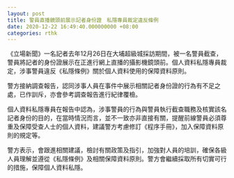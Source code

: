 ```yaml
---
layout: post
title: 警員直播鏡頭前展示記者身份證　私隱專員裁定違反條例
date: 2020-12-22 16:49:40.000000000 +08:00
categories: rthk
---
```


《立場新聞》一名記者去年12月26日在大埔超級城採訪期間，被一名警員截查，警員將記者的身份證展示在正進行網上直播的攝影機鏡頭前。個人資料私隱專員裁定，涉事警員違反《私隱條例》關於個人資料使用的保障資料原則。

警方接納調查報告，認同涉事人員在事件中展示相關記者身份證的行為有不足之處，已作訓斥，亦會參考調查報告進行紀律覆檢。

個人資料私隱專員在報告中認為，涉事警員的行為與警員執行截查職務及核實該名記者身份的目的，在當時情況而言，並不一致亦非直接有關，提醒前線警員必須尊重及保障受查人士的個人資料，建議警方考慮修訂《程序手冊》，加入保障資料原則的規定等。

警方表示，會跟進相關建議，檢討有關政策及指引，加強對人員的培訓，確保各級人員理解並遵從《私隱條例》及相關保障資料原則。警方會繼續採取所有切實可行的措施，保障個人資料私隱。
